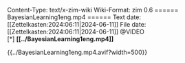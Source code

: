 Content-Type: text/x-zim-wiki
Wiki-Format: zim 0.6
====== BayesianLearning1eng.mp4 ======
Text date: [[Zettelkasten:2024:06:11|2024-06-11]] File date: [[Zettelkasten:2024:06:11|2024-06-11]]
@VIDEO  
[*] **[[../BayesianLearning1eng.mp4]]** 




{{../BayesianLearning1eng.mp4.avif?width=500}}

